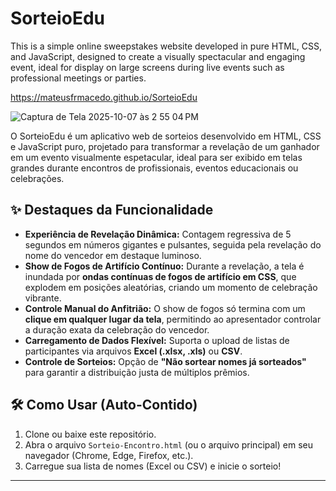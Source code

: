 # SorteioEdu
This is a simple online sweepstakes website developed in pure HTML, CSS, and JavaScript, designed to create a visually spectacular and engaging event, ideal for display on large screens during live events such as professional meetings or parties.

https://mateusfrmacedo.github.io/SorteioEdu

![Captura de Tela 2025-10-07 às 2 55 04 PM](https://github.com/user-attachments/assets/0b04ac3a-c639-458d-804a-3ec1e1c8e1cd)


O SorteioEdu é um aplicativo web de sorteios desenvolvido em HTML, CSS e JavaScript puro, projetado para transformar a revelação de um ganhador em um evento visualmente espetacular, ideal para ser exibido em telas grandes durante encontros de profissionais, eventos educacionais ou celebrações.

## ✨ Destaques da Funcionalidade

* **Experiência de Revelação Dinâmica:** Contagem regressiva de 5 segundos em números gigantes e pulsantes, seguida pela revelação do nome do vencedor em destaque luminoso.
* **Show de Fogos de Artifício Contínuo:** Durante a revelação, a tela é inundada por **ondas contínuas de fogos de artifício em CSS**, que explodem em posições aleatórias, criando um momento de celebração vibrante.
* **Controle Manual do Anfitrião:** O show de fogos só termina com um **clique em qualquer lugar da tela**, permitindo ao apresentador controlar a duração exata da celebração do vencedor.
* **Carregamento de Dados Flexível:** Suporta o upload de listas de participantes via arquivos **Excel (.xlsx, .xls)** ou **CSV**.
* **Controle de Sorteios:** Opção de **"Não sortear nomes já sorteados"** para garantir a distribuição justa de múltiplos prêmios.

## 🛠️ Como Usar (Auto-Contido)

1.  Clone ou baixe este repositório.
2.  Abra o arquivo `Sorteio-Encontro.html` (ou o arquivo principal) em seu navegador (Chrome, Edge, Firefox, etc.).
3.  Carregue sua lista de nomes (Excel ou CSV) e inicie o sorteio!

---

